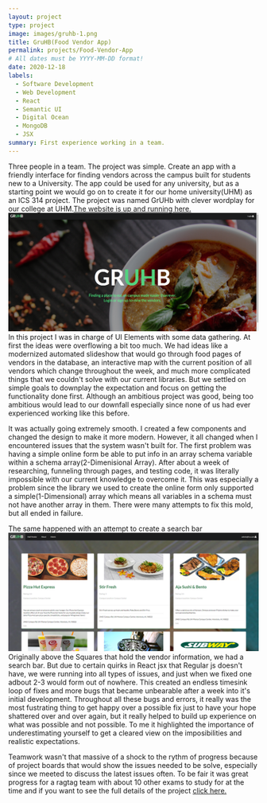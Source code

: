 ```yaml
---
layout: project
type: project
image: images/gruhb-1.png
title: GruHB(Food Vendor App)
permalink: projects/Food-Vendor-App
# All dates must be YYYY-MM-DD format!
date: 2020-12-18
labels:
  - Software Development
  - Web Development
  - React
  - Semantic UI
  - Digital Ocean
  - MongoDB
  - JSX
summary: First experience working in a team.
---
```

Three people in a team. The project was simple. Create an app with a friendly interface for finding vendors across the campus built for students new to a University. The app could be used for any university, but as a starting point we would go on to create it for our home university(UHM) as an ICS 314 project. The project was named GrUHb with clever wordplay for our college at UHM.[The website is up and running here.](https://gruhb.xyz/#/)
<img class="ui image" src="../images/gruhb-1.png">
In this project I was in charge of UI Elements with some data gathering. At first the ideas were overflowing a bit too much. We had ideas like a modernized automated slideshow that would go through food pages of vendors in the database, an interactive map with the current position of all vendors which change throughout the week, and much more complicated things that we couldn't solve with our current libraries. But we settled on simple goals to downplay the expectation and focus on getting the functionality done first. Although an ambitious project was good, being too ambitious would lead to our downfall especially since none of us had ever experienced working like this before.

It was actually going extremely smooth. I created a few components and changed the design to make it more modern. However, it all changed when I encountered issues that the system wasn't built for. The first problem was having a simple online form be able to put info in an array schema variable within a schema array(2-Dimenisional Array). After about a week of researching, funneling through pages, and testing code, it was literally impossible with our current knowledge to overcome it. This was especially a problem since the library we used to create the online form only supported a simple(1-Dimensional) array which means all variables in a schema must not have another array in them. There were many attempts to fix this mold, but all ended in failure.

The same happened with an attempt to create a search bar
<img class="ui image" src="../images/gruhb-2.png">
Originally above the Squares that hold the vendor information, we had a search bar. But due to certain quirks in React jsx that Regular js doesn't have, we were running into all types of issues, and just when we fixed one adbout 2-3 would form out of nowhere. This created an endless timesink loop of fixes and more bugs that became unbearable after a week into it's initial development. Throughout all these bugs and errors, it really was the most fustrating thing to get happy over a possible fix just to have your hope shattered over and over again, but it really helped to build up experience on what was possible and not possible. To me it highlighted the importance of underestimating yourself to get a cleared view on the imposibilities and realistic expectations.

Teamwork wasn't that massive of a shock to the rythm of progress because of project boards that would show the issues needed to be solve, especially since we meeted to discuss the latest issues often. To be fair it was great progress for a ragtag team with about 10 other exams to study for at the time and if you want to see the full details of the project [click here.](https://gruhb-doc.github.io/) 
